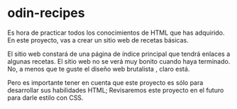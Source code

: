# odin-recipes
Es hora de practicar todos los conocimientos de HTML que has adquirido. En este proyecto, vas a crear un sitio web de recetas básicas.

El sitio web constará de una página de índice principal que tendrá enlaces a algunas recetas. El sitio web no se verá muy bonito cuando haya terminado. No, a menos que te guste el diseño web brutalista , claro está.

Pero es importante tener en cuenta que este proyecto es sólo para desarrollar sus habilidades HTML; Revisaremos este proyecto en el futuro para darle estilo con CSS.